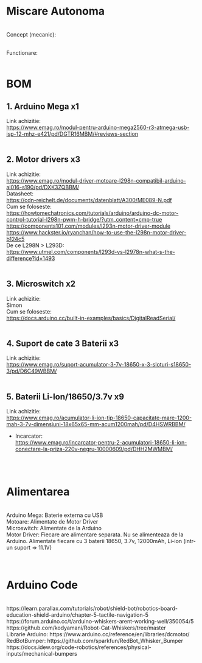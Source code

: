# Miscare Autonoma
<br>
Concept (mecanic):<br>
<br>

Functionare:<br>
<br>

# BOM

## 1. Arduino Mega x1
Link achizitie:<br>
https://www.emag.ro/modul-pentru-arduino-mega2560-r3-atmega-usb-isp-12-mhz-e421/pd/DGTR16MBM/#reviews-section<br>
<br>
## 2. Motor drivers x3
Link achizitie:<br>
https://www.emag.ro/modul-driver-motoare-l298n-compatibil-arduino-ai016-s190/pd/DXK3ZQBBM/<br>
Datasheet:<br>
https://cdn-reichelt.de/documents/datenblatt/A300/ME089-N.pdf<br>
Cum se foloseste:<br>
https://howtomechatronics.com/tutorials/arduino/arduino-dc-motor-control-tutorial-l298n-pwm-h-bridge/?utm_content=cmp-true<br>
https://components101.com/modules/l293n-motor-driver-module<br>
https://www.hackster.io/ryanchan/how-to-use-the-l298n-motor-driver-b124c5<br>
De ce L298N > L293D:<br>
https://www.utmel.com/components/l293d-vs-l2978n-what-s-the-difference?id=1493<br>
<br>
## 3.	Microswitch x2
Link achizitie:<br>
Simon<br>
Cum se foloseste:<br>
https://docs.arduino.cc/built-in-examples/basics/DigitalReadSerial/<br>
<br>
## 4.	Suport de cate 3 Baterii x3
Link achizitie:<br>
https://www.emag.ro/suport-acumulator-3-7v-18650-x-3-sloturi-s18650-3/pd/D6C49WBBM/<br>
<br>
## 5.	Baterii Li-Ion/18650/3.7v x9
Link achizitie:<br>
https://www.emag.ro/acumulator-li-ion-tip-18650-capacitate-mare-1200-mah-3-7v-dimensiuni-18x65x65-mm-acum1200mah/pd/D4HSWRBBM/<br>
+ Incarcator:<br>
https://www.emag.ro/incarcator-pentru-2-acumulatori-18650-li-ion-conectare-la-priza-220v-negru-10000609/pd/DHH2MWMBM/<br>
<br>
<br>

# Alimentarea
<br>
Arduino Mega: Baterie externa cu USB<br>
Motoare: Alimentate de Motor Driver<br>
Microswitch: Alimentate de la Arduino<br>
Motor Driver: Fiecare are alimentare separata. Nu se alimenteaza de la Arduino. Alimentate fiecare cu 3 baterii 18650, 3.7v, 12000mAh, Li-ion (intr-un suport => 11.1V)<br>
<br>
<br>

# Arduino Code
<br>
https://learn.parallax.com/tutorials/robot/shield-bot/robotics-board-education-shield-arduino/chapter-5-tactile-navigation-5<br>
https://forum.arduino.cc/t/arduino-whiskers-arent-working-well/350054/5<br>
https://github.com/kodyamani/Robot-Cat-Whiskers/tree/master<br>
Librarie Arduino: https://www.arduino.cc/reference/en/libraries/dcmotor/<br>
RedBotBumper: https://github.com/sparkfun/RedBot_Whisker_Bumper<br>
https://docs.idew.org/code-robotics/references/physical-inputs/mechanical-bumpers<br>
